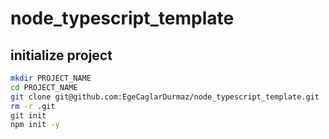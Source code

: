 # node_typescript_template

## initialize project

```sh
mkdir PROJECT_NAME
cd PROJECT_NAME
git clone git@github.com:EgeCaglarDurmaz/node_typescript_template.git
rm -r .git
git init
npm init -y
```


